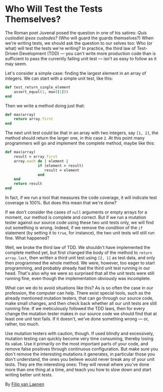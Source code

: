 # Who Will Test the Tests Themselves?

The Roman poet Juvenal posed the question in one of his satires: _Quis custodiet ipsos custodes?_ (Who will guard the guards themselves?) When we're writing tests, we should ask the question to our selves too: Who (or what) will test the tests we're writing? In practice, the third law of Test-Driven Development (TDD) — you can't write more production code than is sufficient to pass the currently failing unit test — isn't as easy to follow as it may seem.

Let's consider a simple case: finding the largest element in an array of integers. We can start with a simple unit test, like this:

```ruby
def test_return_single_element
    assert_equal(1, max([1]))
end
```

Then we write a method doing just that:

```ruby
def max(array)
    return array.first
end
```

The next unit test could be that in an array with two integers, say `[1, 2]`, the method should return the larger one, in this case `2`. At this point many programmers will go and implement the complete method, maybe like this:

```ruby
def max(array)
    result = array.first
    array.each do | element |
               if (element > result)
                  result = element
               end
    end
    return result
end
```

In fact, if we run a tool that measures the code coverage, it will indicate test coverage is 100%. But does this mean that we're done?

If we don't consider the cases of `null` arguments or empty arrays for a moment, our method is complete and correct. But if we run a mutation tester against our source code using these two unit tests only, we will find out something is wrong. Indeed, if we remove the condition of the `if` statement (by setting it to `true`, for instance), the two unit tests will still run fine. What happened?

Well, we broke the third law of TDD. We shouldn't have implemented the complete method yet, but first changed the body of the method to `return array.last`, then written a third unit test using `[2, 1]` as test data, and only then programmed the whole method. We were, however, too eager to start programming, and probably already had the third unit test running in our head. That's also why we were so surprised that all the unit tests were still running fine, even though the implementation obviously was incomplete.

What can we do to avoid situations like this? As is so often the case in our profession, the computer can help. There exist special tools, such as the already mentioned mutation testers, that can go through our source code, make small changes, and then check back whether all our unit tests are still running fine. If we meticulously followed the TDD laws, then for every change the mutation tester makes in our source code we should find that at least one unit test fails. If it doesn't, we've done something wrong — or, rather, too much.

Use mutation testers with caution, though. If used blindly and excessively, mutation testing can quickly become very time consuming, thereby losing its value. Use it primarily on the most important parts of your code, and remove false positives through continuous configuration. But make sure you don't remove the interesting mutations it generates, in particular those you don't understand, the ones you believe would never break any of your unit tests. They are the interesting ones: They will reveal where you've done more than one thing at a time, and teach you how to slow down and start writing better unit tests.

By [Filip van Laenen](http://programmer.97things.oreilly.com/wiki/index.php/Filip_van_Laenen)
